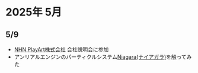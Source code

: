 # 2025年 5月
## 5/9
- [NHN PlayArt株式会社](https://recruit.nhn-japan.com/recruits/playart/3815458064683071922) 会社説明会に参加
- アンリアルエンジンのパーティクルシステム[Niagara(ナイアガラ)](https://dev.epicgames.com/documentation/ja-jp/unreal-engine/overview-of-niagara-effects-for-unreal-engine)を触ってみた
